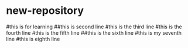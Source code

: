 
 # new-repository
#this is for learning
##this is second line 
#this is the third line
#this is the fourth line
#this is the fifth line 
##this is the sixth line
#this is my seventh line
#this is eighth line
